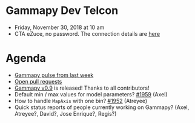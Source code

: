 # Gammapy Dev Telcon

* Friday, November 30, 2018 at 10 am
* CTA eZuce, no password.  The connection details are [here](../2018-10-12/ezuce.txt)

# Agenda

* [Gammapy pulse from last week](https://github.com/gammapy/gammapy/pulse)
* [Open pull requests](https://github.com/gammapy/gammapy/pulls)
* [Gammapy v0.9](https://docs.gammapy.org/0.9/changelog.html#gammapy-0p9-release) is released! Thanks to all contributors!
* Default min / max values for model parameters? [#1959](https://github.com/gammapy/gammapy/issues/1959) (Axel)
* How to handle `MapAxis` with one bin? [#1952](https://github.com/gammapy/gammapy/issues/1952) (Atreyee)
* Quick status reports of people currently working on Gammapy? (Axel, Atreyee?, David?, Jose Enrique?, Regis?)
